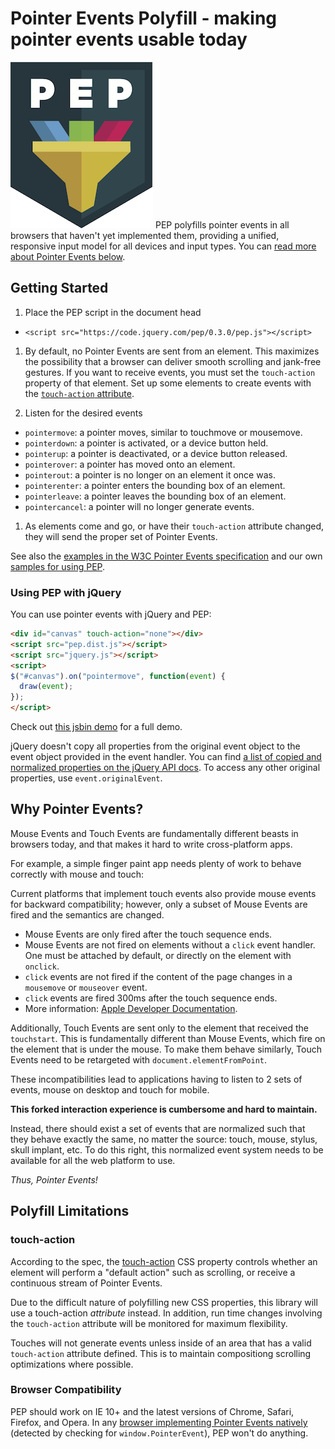 # Pointer Events Polyfill - making pointer events usable today

![PEP logo](pep-logo-shield.png) PEP polyfills pointer events in all browsers that haven't yet implemented them, providing a unified, responsive input model for all devices and input types. You can [read more about Pointer Events below](#why-pointer-events).

## Getting Started

1. Place the PEP script in the document head
  - `<script src="https://code.jquery.com/pep/0.3.0/pep.js"></script>`

1. By default, no Pointer Events are sent from an element. This maximizes the possibility that a browser can deliver smooth scrolling and jank-free gestures. If you want to receive events, you must set the `touch-action` property of that element. Set up some elements to create events with the [`touch-action` attribute](http://www.w3.org/TR/pointerevents/#the-touch-action-css-property).

1. Listen for the desired events
  - `pointermove`: a pointer moves, similar to touchmove or mousemove.
  - `pointerdown`: a pointer is activated, or a device button held.
  - `pointerup`: a pointer is deactivated, or a device button released.
  - `pointerover`: a pointer has moved onto an element.
  - `pointerout`: a pointer is no longer on an element it once was.
  - `pointerenter`: a pointer enters the bounding box of an element.
  - `pointerleave`: a pointer leaves the bounding box of an element.
  - `pointercancel`: a pointer will no longer generate events.

1. As elements come and go, or have their `touch-action` attribute changed, they will send the proper set of Pointer Events.


See also the [examples in the W3C Pointer Events specification](http://www.w3.org/TR/pointerevents/#examples) and our own [samples for using PEP](http://jquery.github.io/PEP/).

### Using PEP with jQuery

You can use pointer events with jQuery and PEP:
```html
<div id="canvas" touch-action="none"></div>
<script src="pep.dist.js"></script>
<script src="jquery.js"></script>
<script>
$("#canvas").on("pointermove", function(event) {
  draw(event);
});
</script>
```
Check out [this jsbin demo](http://jsbin.com/bojumofowa/1/edit?html,css,js,output) for a full demo.

jQuery doesn't copy all properties from the original event object to the event object provided in the event handler. You can find [a list of copied and normalized properties on the jQuery API docs](http://api.jquery.com/category/events/event-object/). To access any other original properties, use `event.originalEvent`.


## Why Pointer Events?

Mouse Events and Touch Events are fundamentally different beasts in browsers today, and that makes it hard to write cross-platform apps.

For example, a simple finger paint app needs plenty of work to behave correctly with mouse and touch:

Current platforms that implement touch events also provide mouse events for backward compatibility; however, only a subset of Mouse Events are fired and the semantics are changed.

- Mouse Events are only fired after the touch sequence ends.
- Mouse Events are not fired on elements without a `click` event handler. One must be attached by default, or directly on the element with `onclick`.
- `click` events are not fired if the content of the page changes in a `mousemove` or `mouseover` event.
- `click` events are fired 300ms after the touch sequence ends.
- More information: [Apple Developer Documentation](http://developer.apple.com/library/safari/#documentation/appleapplications/reference/safariwebcontent/HandlingEvents/HandlingEvents.html).

Additionally, Touch Events are sent only to the element that received the `touchstart`. This is fundamentally different than Mouse Events, which fire on the element that is under the mouse. To make them behave similarly, Touch Events need to be retargeted with `document.elementFromPoint`.

These incompatibilities lead to applications having to listen to 2 sets of events, mouse on desktop and touch for mobile.

**This forked interaction experience is cumbersome and hard to maintain.**

Instead, there should exist a set of events that are normalized such that they behave exactly the same, no matter the source: touch, mouse, stylus, skull implant, etc. To do this right, this normalized event system needs to be available for all the web platform to use.

*Thus, Pointer Events!*

## Polyfill Limitations

### touch-action

According to the spec, the
[touch-action](http://www.w3.org/TR/pointerevents/#the-touch-action-css-property) CSS property controls whether an element will perform a "default action" such as scrolling, or receive a continuous stream of Pointer Events.

Due to the difficult nature of polyfilling new CSS properties, this library will use a touch-action *attribute* instead. In addition, run time changes involving the `touch-action` attribute will be monitored for maximum flexibility.

Touches will not generate events unless inside of an area that has a valid `touch-action` attribute defined. This is to maintain compositiong scrolling optimizations where possible.

### Browser Compatibility

PEP should work on IE 10+ and the latest versions of Chrome, Safari, Firefox, and Opera. In any [browser implementing Pointer Events natively](http://caniuse.com/#feat=pointer) (detected by checking for `window.PointerEvent`), PEP won't do anything.
